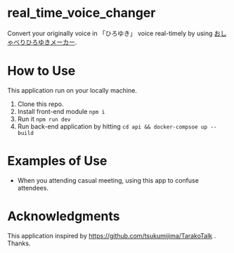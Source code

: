 # real_time_voice_changer
Convert your originally voice in 「ひろゆき」 voice real-timely by using [おしゃべりひろゆきメーカー](https://hiroyuki.coefont.cloud/hiroyuki).

# How to Use
This application run on your locally machine.

1. Clone this repo.
2. Install front-end module `npm i`
3. Run it `npm run dev`
4. Run back-end application by hitting `cd api && docker-compsoe up --build`

# Examples of Use

- When you attending casual meeting, using this app to confuse attendees.

# Acknowledgments

This application inspired by https://github.com/tsukumijima/TarakoTalk .
Thanks.
